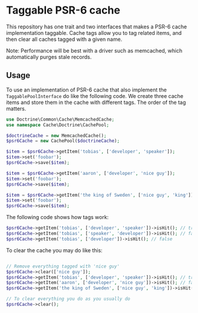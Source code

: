 # Taggable PSR-6 cache

This repository has one trait and two interfaces that makes a PSR-6 cache implementation taggable. 
Cache tags allow you to tag related items, and then clear all caches tagged with a given name. 

Note: Performance will be best with a driver such as memcached, which automatically purges stale records.

## Usage


To use an implementation of PSR-6 cache that also implement the `TaggablePoolInterface` do like the following code. 
We create three cache items and store them in the cache with different tags. The order of the tag matters. 

```php
use Doctrine\Common\Cache\MemcachedCache;
use namespace Cache\Doctrine\CachePool;

$doctrineCache = new MemcachedCache();
$psr6Cache = new CachePool($doctrineCache);

$item = $psr6Cache->getItem('tobias', ['developer', 'speaker']);
$item->set('foobar');
$psr6Cache->save($item);

$item = $psr6Cache->getItem('aaron', ['developer', 'nice guy']);
$item->set('foobar');
$psr6Cache->save($item);

$item = $psr6Cache->getItem('the king of Sweden', ['nice guy', 'king']);
$item->set('foobar');
$psr6Cache->save($item);
```

The following code shows how tags work:

```php
$psr6Cache->getItem('tobias', ['developer', 'speaker'])->isHit(); // true
$psr6Cache->getItem('tobias', ['speaker', 'developer'])->isHit(); // false
$psr6Cache->getItem('tobias', ['developer'])->isHit(); // false
```

To clear the cache you may do like this: 

```php

// Remove everything tagged with 'nice guy'
$psr6Cache->clear(['nice guy']);
$psr6Cache->getItem('tobias', ['developer', 'speaker'])->isHit(); // true
$psr6Cache->getItem('aaron', ['developer', 'nice guy'])->isHit(); // false
$psr6Cache->getItem('the king of Sweden', ['nice guy', 'king'])->isHit(); // false

// To clear everything you do as you usually do
$psr6Cache->clear();
```
